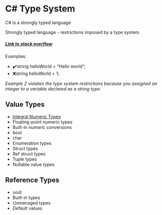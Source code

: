 # C# Type System

C# is a strongly typed language

Strongly typed language - restrictions imposed by a type system.

##### [Link to stack overflow](https://stackoverflow.com/questions/2690544/what-is-the-difference-between-a-strongly-typed-language-and-a-statically-typed)

Examples:

- ✔️string helloWorld = “Hello world”;
- ❌string helloWorld = 1;

*Example 2 violates the type system restrictions because you assigned an integer to a variable declared as a string type.*

## Value Types

- [Integral Numeric Types](https://github.com/chitangchin/CSharpFundamentals/tree/master/Fundamentals/TypeSystem/IntegralTypes)
- Floating-point numeric types
- Built-in numeric conversions
- bool
- char
- Enumeration types
- Struct types
- Ref struct types
- Tuple types
- Nullable value types

## Reference Types

- void
- Built-in types
- Unmanaged types
- Default values


